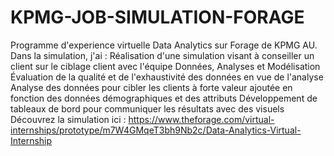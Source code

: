 # KPMG-JOB-SIMULATION-FORAGE

Programme d'experience virtuelle Data Analytics sur Forage de KPMG AU. Dans la simulation, j'ai :
Réalisation d'une simulation visant à conseiller un client sur le ciblage client avec l'équipe Données, Analyses et Modélisation
Évaluation de la qualité et de l'exhaustivité des données en vue de l'analyse
Analyse des données pour cibler les clients à forte valeur ajoutée en fonction des données démographiques et des attributs
Développement de tableaux de bord pour communiquer les résultats avec des visuels
Découvrez la simulation ici : https://www.theforage.com/virtual-internships/prototype/m7W4GMqeT3bh9Nb2c/Data-Analytics-Virtual-Internship
